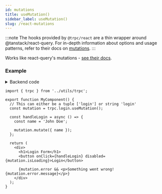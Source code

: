 ```yaml
---
id: mutations
title: useMutation()
sidebar_label: useMutation()
slug: /react-mutations
---
```


:::note
The hooks provided by `@trpc/react` are a thin wrapper around @tanstack/react-query. For in-depth information about options and usage patterns, refer to their docs on [mutations](https://react-query.tanstack.com/guides/mutations).
:::

Works like react-query's mutations - [see their docs](https://react-query.tanstack.com/guides/mutations).

### Example

<details><summary>Backend code</summary>

```tsx title='server/routers/_app.ts'
import { initTRPC } from '@trpc/server'
import { z } from 'zod';

export const t = initTRPC.create()

export const appRouter = t.router({
  // Create procedure at path 'login'
  // The syntax is identical to creating queries
  login: t
    .procedure
    // using zod schema to validate and infer input values
    .input( 
      z.object({
        name: z.string(),
      })
    )
    .mutation(({ input }) => (
      // Here some login stuff would happen
      return {
        user: {
          name: input.name,
          role: 'ADMIN'
        },
      };
     ))
})
```

</details>

```tsx
import { trpc } from '../utils/trpc';

export function MyComponent() {
  // This can either be a tuple ['login'] or string 'login'
  const mutation = trpc.login.useMutation();

  const handleLogin = async () => {
    const name = 'John Doe';

    mutation.mutate({ name });
  };

  return (
    <div>
      <h1>Login Form</h1>
      <button onClick={handleLogin} disabled={mutation.isLoading}>Login</button>

      {mutation.error && <p>Something went wrong! {mutation.error.message}</p>}
    </div>
  );
}
```
